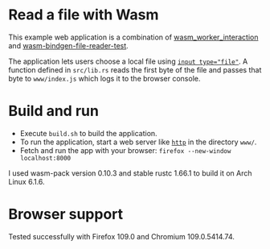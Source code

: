 # Read a file with Wasm
This example web application is a combination of [wasm_worker_interaction](https://github.com/sgasse/wasm_worker_interaction) and [wasm-bindgen-file-reader-test](https://github.com/Badel2/wasm-bindgen-file-reader-test).

The application lets users choose a local file using [`input type="file"`](https://developer.mozilla.org/en-US/docs/Web/HTML/Element/input/file). A function defined in `src/lib.rs` reads the first byte of the file and passes that byte to `www/index.js` which logs it to the browser console.

# Build and run
* Execute `build.sh` to build the application.
* To run the application, start a web server like [`http`](https://crates.io/crates/https) in the directory `www/`.
* Fetch and run the app with your browser: `firefox --new-window localhost:8000`

I used wasm-pack version 0.10.3 and stable rustc 1.66.1 to build it on Arch Linux 6.1.6.

# Browser support
Tested successfully with Firefox 109.0 and Chromium 109.0.5414.74.

